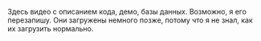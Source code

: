 Здесь видео с описанием кода, демо, базы данных. Возможно, я его перезапишу.
Они загружены немного позже, потому что я не знал, как их загрузить нормально. 
